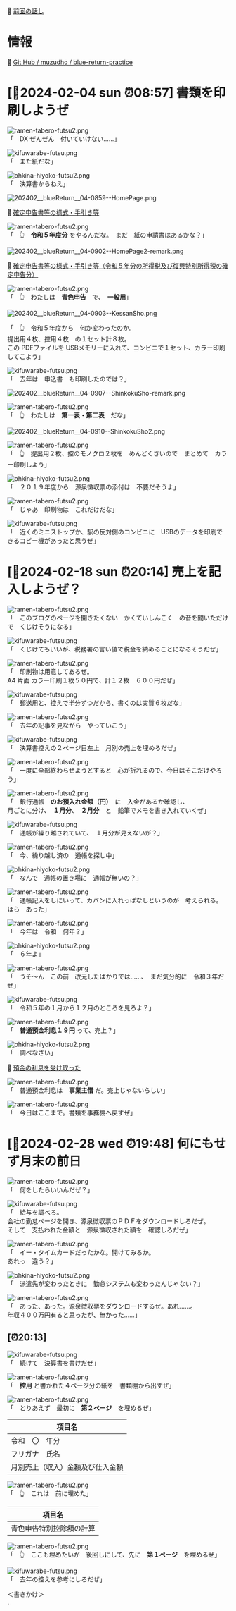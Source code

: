 📖 [前回の話し](https://crieit.net/posts/f34d7ca88724b0b87c299dc5e8b406cd)  

# 情報

📖 [Git Hub / muzudho / blue-return-practice](https://github.com/muzudho/blue-return-practice)  

# [📅2024-02-04 sun ⏰08:57] 書類を印刷しようぜ

![ramen-tabero-futsu2.png](https://crieit.now.sh/upload_images/d27ea8dcfad541918d9094b9aed83e7d61f4ce5d04700.png)  
「　DX ぜんぜん　付いていけない……」  

![kifuwarabe-futsu.png](https://crieit.now.sh/upload_images/beaf94b260ae2602ca8cf7f5bbc769c261f4ceb0a5f11.png)  
「　また紙だな」  

![ohkina-hiyoko-futsu2.png](https://crieit.now.sh/upload_images/96fb09724c3ce40ee0861a0fd1da563d61f4d01259f74.png)  
「　決算書からねえ」

![202402__blueReturn__04-0859--HomePage.png](https://crieit.now.sh/upload_images/6fef37d9a6a8d0a5aceefe5218728ba265bed37d2af72.png)  

📖 [確定申告書等の様式・手引き等](https://www.nta.go.jp/taxes/shiraberu/shinkoku/syotoku/index.htm)  

![ramen-tabero-futsu2.png](https://crieit.now.sh/upload_images/d27ea8dcfad541918d9094b9aed83e7d61f4ce5d04700.png)  
「　👆　**令和５年度分** をやるんだな。　まだ　紙の申請書はあるかな？」  

![202402__blueReturn__04-0902--HomePage2-remark.png](https://crieit.now.sh/upload_images/703205ee00c7a429bb24906157ac3dd665bed41ca36b5.png)  

📖 [確定申告書等の様式・手引き等（令和５年分の所得税及び復興特別所得税の確定申告分）](https://www.nta.go.jp/taxes/shiraberu/shinkoku/syotoku/r05.htm)  

![ramen-tabero-futsu2.png](https://crieit.now.sh/upload_images/d27ea8dcfad541918d9094b9aed83e7d61f4ce5d04700.png)  
「　👆　わたしは　**青色申告**　で、　**一般用**」  

![202402__blueReturn__04-0903--KessanSho.png](https://crieit.now.sh/upload_images/19244c50efc7a3caf29d43eb57f3d6fb65bed47ee9c19.png)  

「　👆　令和５年度から　何か変わったのか。  
提出用４枚、控用４枚　の１セット計８枚。  
この PDFファイルを USBメモリーに入れて、コンビニで１セット、カラー印刷してこよう」  

![kifuwarabe-futsu.png](https://crieit.now.sh/upload_images/beaf94b260ae2602ca8cf7f5bbc769c261f4ceb0a5f11.png)  
「　去年は　申込書　も印刷したのでは？」  

![202402__blueReturn__04-0907--ShinkokuSho-remark.png](https://crieit.now.sh/upload_images/85a197cb7ee3530d4336244e1441105465bed56544285.png)  

![ramen-tabero-futsu2.png](https://crieit.now.sh/upload_images/d27ea8dcfad541918d9094b9aed83e7d61f4ce5d04700.png)  
「　👆　わたしは　**第一表・第二表**　だな」  

![202402__blueReturn__04-0910--ShinkokuSho2.png](https://crieit.now.sh/upload_images/3ad199270caae00f3eb862ccdf8091d065bed5fbcf763.png)  

![ramen-tabero-futsu2.png](https://crieit.now.sh/upload_images/d27ea8dcfad541918d9094b9aed83e7d61f4ce5d04700.png)  
「　👆　提出用２枚、控のモノクロ２枚を　めんどくさいので　まとめて　カラー印刷しよう」  

![ohkina-hiyoko-futsu2.png](https://crieit.now.sh/upload_images/96fb09724c3ce40ee0861a0fd1da563d61f4d01259f74.png)  
「　２０１９年度から　源泉徴収票の添付は　不要だそうよ」  

![ramen-tabero-futsu2.png](https://crieit.now.sh/upload_images/d27ea8dcfad541918d9094b9aed83e7d61f4ce5d04700.png)  
「　じゃあ　印刷物は　これだけだな」  

![kifuwarabe-futsu.png](https://crieit.now.sh/upload_images/beaf94b260ae2602ca8cf7f5bbc769c261f4ceb0a5f11.png)  
「　近くのミニストップか、駅の反対側のコンビニに　USBのデータを印刷できるコピー機があったと思うぜ」

# [📅2024-02-18 sun ⏰20:14] 売上を記入しようぜ？

![ramen-tabero-futsu2.png](https://crieit.now.sh/upload_images/d27ea8dcfad541918d9094b9aed83e7d61f4ce5d04700.png)  
「　このブログのページを開きたくない　かくていしんこく　の音を聞いただけで　くじけそうになる」  

![kifuwarabe-futsu.png](https://crieit.now.sh/upload_images/beaf94b260ae2602ca8cf7f5bbc769c261f4ceb0a5f11.png)  
「　くじけてもいいが、税務署の言い値で税金を納めることになるそうだぜ」  

![ramen-tabero-futsu2.png](https://crieit.now.sh/upload_images/d27ea8dcfad541918d9094b9aed83e7d61f4ce5d04700.png)  
「　印刷物は用意してあるぜ。  
A4 片面 カラー印刷１枚５０円で、計１２枚　６００円だぜ」

![kifuwarabe-futsu.png](https://crieit.now.sh/upload_images/beaf94b260ae2602ca8cf7f5bbc769c261f4ceb0a5f11.png)  
「　郵送用と、控えで半分ずつだから、書くのは実質６枚だな」  

![ramen-tabero-futsu2.png](https://crieit.now.sh/upload_images/d27ea8dcfad541918d9094b9aed83e7d61f4ce5d04700.png)  
「　去年の記事を見ながら　やっていこう」  

![kifuwarabe-futsu.png](https://crieit.now.sh/upload_images/beaf94b260ae2602ca8cf7f5bbc769c261f4ceb0a5f11.png)  
「　決算書控えの２ページ目左上　月別の売上を埋めろだぜ」  

![ramen-tabero-futsu2.png](https://crieit.now.sh/upload_images/d27ea8dcfad541918d9094b9aed83e7d61f4ce5d04700.png)  
「　一度に全部終わらせようとすると　心が折れるので、今日はそこだけやろう」  

![ramen-tabero-futsu2.png](https://crieit.now.sh/upload_images/d27ea8dcfad541918d9094b9aed83e7d61f4ce5d04700.png)  
「　銀行通帳　**のお預入れ金額（円）**　に　入金があるか確認し、  
月ごとに分け、　**１月分**、　**２月分**　と　鉛筆でメモを書き入れていくぜ」  

![kifuwarabe-futsu.png](https://crieit.now.sh/upload_images/beaf94b260ae2602ca8cf7f5bbc769c261f4ceb0a5f11.png)  
「　通帳が繰り越されていて、　１月分が見えないが？」  

![ramen-tabero-futsu2.png](https://crieit.now.sh/upload_images/d27ea8dcfad541918d9094b9aed83e7d61f4ce5d04700.png)  
「　今、繰り越し済の　通帳を探し中」  

![ohkina-hiyoko-futsu2.png](https://crieit.now.sh/upload_images/96fb09724c3ce40ee0861a0fd1da563d61f4d01259f74.png)  
「　なんで　通帳の置き場に　通帳が無いの？」  

![ramen-tabero-futsu2.png](https://crieit.now.sh/upload_images/d27ea8dcfad541918d9094b9aed83e7d61f4ce5d04700.png)  
「　通帳記入をしにいって、カバンに入れっぱなしというのが　考えられる。  
ほら　あった」  

![ramen-tabero-futsu2.png](https://crieit.now.sh/upload_images/d27ea8dcfad541918d9094b9aed83e7d61f4ce5d04700.png)  
「　今年は　令和　何年？」  

![ohkina-hiyoko-futsu2.png](https://crieit.now.sh/upload_images/96fb09724c3ce40ee0861a0fd1da563d61f4d01259f74.png)  
「　６年よ」  

![ramen-tabero-futsu2.png](https://crieit.now.sh/upload_images/d27ea8dcfad541918d9094b9aed83e7d61f4ce5d04700.png)  
「　うそ～ん　この前　改元したばかりでは……、　まだ気分的に　令和３年だぜ」  

![kifuwarabe-futsu.png](https://crieit.now.sh/upload_images/beaf94b260ae2602ca8cf7f5bbc769c261f4ceb0a5f11.png)  
「　令和５年の１月から１２月のところを見ろよ？」  

![ramen-tabero-futsu2.png](https://crieit.now.sh/upload_images/d27ea8dcfad541918d9094b9aed83e7d61f4ce5d04700.png)  
「　**普通預金利息１９円** って、売上？」  

![ohkina-hiyoko-futsu2.png](https://crieit.now.sh/upload_images/96fb09724c3ce40ee0861a0fd1da563d61f4d01259f74.png)  
「　調べなさい」  

📖 [預金の利息を受け取った](https://www.lan2.jp/psl/aog/aog04004.html)  

![ramen-tabero-futsu2.png](https://crieit.now.sh/upload_images/d27ea8dcfad541918d9094b9aed83e7d61f4ce5d04700.png)  
「　普通預金利息は　**事業主借** だ。売上じゃないらしい」  

![ramen-tabero-futsu2.png](https://crieit.now.sh/upload_images/d27ea8dcfad541918d9094b9aed83e7d61f4ce5d04700.png)  
「　今日はここまで。書類を事務棚へ戻すぜ」  

# [📅2024-02-28 wed ⏰19:48] 何にもせず月末の前日

![ramen-tabero-futsu2.png](https://crieit.now.sh/upload_images/d27ea8dcfad541918d9094b9aed83e7d61f4ce5d04700.png)  
「　何をしたらいいんだぜ？」  

![kifuwarabe-futsu.png](https://crieit.now.sh/upload_images/beaf94b260ae2602ca8cf7f5bbc769c261f4ceb0a5f11.png)  
「　給与を調べろ。  
会社の勤怠ページを開き、源泉徴収票のＰＤＦをダウンロードしろだぜ。  
そして　支払われた金額と　源泉徴収された額を　確認しろだぜ」  

![ramen-tabero-futsu2.png](https://crieit.now.sh/upload_images/d27ea8dcfad541918d9094b9aed83e7d61f4ce5d04700.png)  
「　イー・タイムカードだったかな。開けてみるか。  
あれっ　違う？」  

![ohkina-hiyoko-futsu2.png](https://crieit.now.sh/upload_images/96fb09724c3ce40ee0861a0fd1da563d61f4d01259f74.png)  
「　派遣先が変わったときに　勤怠システムも変わったんじゃない？」  

![ramen-tabero-futsu2.png](https://crieit.now.sh/upload_images/d27ea8dcfad541918d9094b9aed83e7d61f4ce5d04700.png)  
「　あった、あった。源泉徴収票をダウンロードするぜ。あれ……。  
年収４００万円有ると思ったが、無かった……」  

## [⏰20:13]

![kifuwarabe-futsu.png](https://crieit.now.sh/upload_images/beaf94b260ae2602ca8cf7f5bbc769c261f4ceb0a5f11.png)  
「　続けて　決算書を書けだぜ」  

![ramen-tabero-futsu2.png](https://crieit.now.sh/upload_images/d27ea8dcfad541918d9094b9aed83e7d61f4ce5d04700.png)  
「　**控用** と書かれた４ページ分の紙を　書類棚から出すぜ」  

![ramen-tabero-futsu2.png](https://crieit.now.sh/upload_images/d27ea8dcfad541918d9094b9aed83e7d61f4ce5d04700.png)  
「　とりあえず　最初に　**第２ページ**　を埋めるぜ」  

| 項目名                           |
| -------------------------------- |
| 令和　〇　年分                   |
| フリガナ　氏名                   |
| 月別売上（収入）金額及び仕入金額 |

![ramen-tabero-futsu2.png](https://crieit.now.sh/upload_images/d27ea8dcfad541918d9094b9aed83e7d61f4ce5d04700.png)  
「　👆　これは　前に埋めた」  

| 項目名                   |
| ------------------------ |
| 青色申告特別控除額の計算 |

![ramen-tabero-futsu2.png](https://crieit.now.sh/upload_images/d27ea8dcfad541918d9094b9aed83e7d61f4ce5d04700.png)  
「　👆　ここも埋めたいが　後回しにして、先に　**第１ページ**　を埋めるぜ」  

![kifuwarabe-futsu.png](https://crieit.now.sh/upload_images/beaf94b260ae2602ca8cf7f5bbc769c261f4ceb0a5f11.png)  
「　去年の控えを参考にしろだぜ」  

＜書きかけ＞  
.